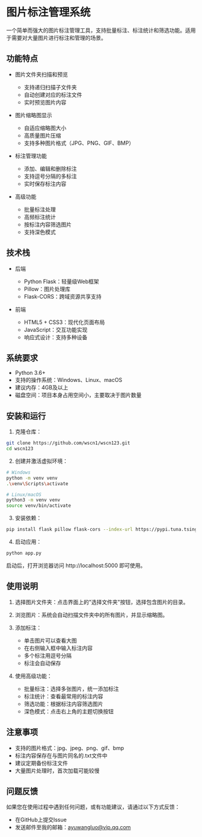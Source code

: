 # 图片标注管理系统

一个简单而强大的图片标注管理工具，支持批量标注、标注统计和筛选功能。适用于需要对大量图片进行标注和管理的场景。

## 功能特点

- 图片文件夹扫描和预览
  - 支持递归扫描子文件夹
  - 自动创建对应的标注文件
  - 实时预览图片内容

- 图片缩略图显示
  - 自适应缩略图大小
  - 高质量图片压缩
  - 支持多种图片格式（JPG、PNG、GIF、BMP）

- 标注管理功能
  - 添加、编辑和删除标注
  - 支持逗号分隔的多标注
  - 实时保存标注内容

- 高级功能
  - 批量标注处理
  - 高频标注统计
  - 按标注内容筛选图片
  - 支持深色模式

## 技术栈

- 后端
  - Python Flask：轻量级Web框架
  - Pillow：图片处理库
  - Flask-CORS：跨域资源共享支持

- 前端
  - HTML5 + CSS3：现代化页面布局
  - JavaScript：交互功能实现
  - 响应式设计：支持多种设备

## 系统要求

- Python 3.6+
- 支持的操作系统：Windows、Linux、macOS
- 建议内存：4GB及以上
- 磁盘空间：项目本身占用空间小，主要取决于图片数量

## 安装和运行

1. 克隆仓库：
```bash
git clone https://github.com/wscn1/wscn123.git
cd wscn123
```

2. 创建并激活虚拟环境：
```bash
# Windows
python -m venv venv
.\venv\Scripts\activate

# Linux/macOS
python3 -m venv venv
source venv/bin/activate
```

3. 安装依赖：
```bash
pip install flask pillow flask-cors --index-url https://pypi.tuna.tsinghua.edu.cn/simple
```

4. 启动应用：
```bash
python app.py
```

启动后，打开浏览器访问 http://localhost:5000 即可使用。

## 使用说明

1. 选择图片文件夹：点击界面上的"选择文件夹"按钮，选择包含图片的目录。

2. 浏览图片：系统会自动扫描文件夹中的所有图片，并显示缩略图。

3. 添加标注：
   - 单击图片可以查看大图
   - 在右侧输入框中输入标注内容
   - 多个标注用逗号分隔
   - 标注会自动保存

4. 使用高级功能：
   - 批量标注：选择多张图片，统一添加标注
   - 标注统计：查看最常用的标注内容
   - 筛选功能：根据标注内容筛选图片
   - 深色模式：点击右上角的主题切换按钮

## 注意事项

- 支持的图片格式：jpg、jpeg、png、gif、bmp
- 标注内容保存在与图片同名的.txt文件中
- 建议定期备份标注文件
- 大量图片处理时，首次加载可能较慢

## 问题反馈

如果您在使用过程中遇到任何问题，或有功能建议，请通过以下方式反馈：

- 在GitHub上提交Issue
- 发送邮件至我的邮箱：ayuwangluo@vip.qq.com